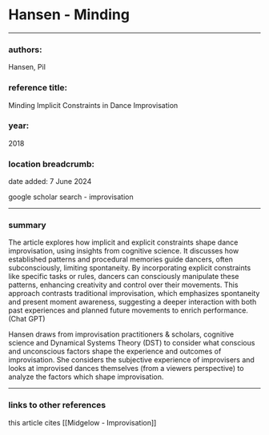 # Hansen - Minding

---

### authors:

Hansen, Pil

### reference title:

Minding Implicit Constraints in Dance Improvisation

### year:

2018

### location breadcrumb:

date added: 7 June 2024

google scholar search - improvisation 

---

### summary

The article explores how implicit and explicit constraints shape dance improvisation, using insights from cognitive science. It discusses how established patterns and procedural memories guide dancers, often subconsciously, limiting spontaneity. By incorporating explicit constraints like specific tasks or rules, dancers can consciously manipulate these patterns, enhancing creativity and control over their movements. This approach contrasts traditional improvisation, which emphasizes spontaneity and present moment awareness, suggesting a deeper interaction with both past experiences and planned future movements to enrich performance. (Chat GPT)

Hansen draws from improvisation practitioners & scholars, cognitive science and Dynamical Systems Theory (DST) to consider what conscious and unconscious factors shape the experience and outcomes of improvisation. She considers the subjective experience of improvisers and looks at improvised dances themselves (from a viewers perspective) to analyze the factors which shape improvisation.

---

### links to other references

this article cites [[Midgelow - Improvisation]]